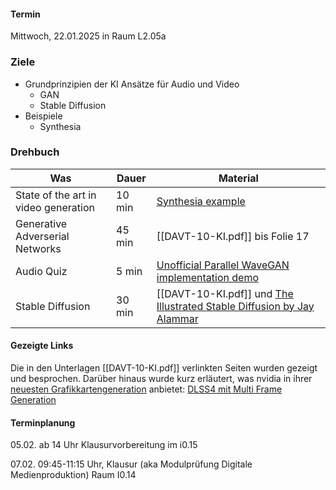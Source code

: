 #### Termin

Mittwoch, 22.01.2025 in Raum L2.05a

### Ziele

- Grundprinzipien der KI Ansätze für Audio und Video
	- GAN
	- Stable Diffusion
- Beispiele
	- Synthesia


### Drehbuch

| Was                                  | Dauer  | Material                                                                                                                           |
| ------------------------------------ | ------ | ---------------------------------------------------------------------------------------------------------------------------------- |
| State of the art in video generation | 10 min | [Synthesia example](https://share.synthesia.io/25c894a3-e473-4f8f-8060-aa85f3b445bb)                                               |
| Generative Adverserial Networks      | 45 min | [[DAVT-10-KI.pdf]] bis Folie 17                                                                                                    |
| Audio Quiz                           | 5 min  | [Unofficial Parallel WaveGAN implementation demo](https://kan-bayashi.github.io/ParallelWaveGAN/)                                  |
| Stable Diffusion                     | 30 min | [[DAVT-10-KI.pdf]] und [The Illustrated Stable Diffusion by Jay Alammar](https://jalammar.github.io/illustrated-stable-diffusion/) |



#### Gezeigte Links

Die in den Unterlagen [[DAVT-10-KI.pdf]] verlinkten Seiten wurden gezeigt und besprochen. Darüber hinaus wurde kurz erläutert, was nvidia in ihrer [neuesten Grafikkartengeneration](https://nvidianews.nvidia.com/news/nvidia-blackwell-geforce-rtx-50-series-opens-new-world-of-ai-computer-graphics) anbietet: [DLSS4 mit Multi Frame Generation](https://www.nvidia.com/en-us/geforce/news/dlss4-multi-frame-generation-ai-innovations/)

#### Terminplanung


05.02. ab 14 Uhr Klausurvorbereitung im i0.15

07.02. 09:45-11:15 Uhr, Klausur (aka Modulprüfung Digitale Medienproduktion) Raum I0.14
  